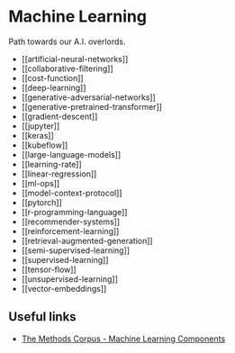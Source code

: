 # Machine Learning

Path towards our A.I. overlords.

- [[artificial-neural-networks]]
- [[collaborative-filtering]]
- [[cost-function]]
- [[deep-learning]]
- [[generative-adversarial-networks]]
- [[generative-pretrained-transformer]]
- [[gradient-descent]]
- [[jupyter]]
- [[keras]]
- [[kubeflow]]
- [[large-language-models]]
- [[learning-rate]]
- [[linear-regression]]
- [[ml-ops]]
- [[model-context-protocol]]
- [[pytorch]]
- [[r-programming-language]]
- [[recommender-systems]]
- [[reinforcement-learning]]
- [[retrieval-augmented-generation]]
- [[semi-supervised-learning]]
- [[supervised-learning]]
- [[tensor-flow]]
- [[unsupervised-learning]]
- [[vector-embeddings]]

## Useful links

- [The Methods Corpus - Machine Learning Components](https://paperswithcode.com/methods)


